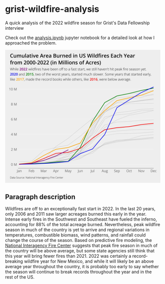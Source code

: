 # grist-wildfire-analysis
A quick analysis of the 2022 wildfire season for Grist's Data Fellowship interview

Check out the [analysis.ipynb](https://github.com/tusharkh/grist-wildfire-analysis/blob/main/analysis.ipynb) jupyter notebook for a detailed look at how I approached the problem.

![chart](https://github.com/tusharkh/grist-wildfire-analysis/blob/main/figures/acres-burned.jpg)

## Paragraph description
Wildfires are off to an exceptionally fast start in 2022. In the last 20 years, only 2006 and 2011 saw larger acreages burned this early in the year. Intense early fires in the Southwest and Southeast have fueled the inferno, accounting for 88% of the total acreage burned. Nevertheless, peak wildfire season in much of the country is yet to arrive and regional variations in temperatures, combustible biomass, wind patterns, and rainfall could change the course of the season. Based on predictive fire modeling, the [National Interagency Fire Center](https://www.predictiveservices.nifc.gov/outlooks/outlooks.htm) suggests that peak fire season in much of the country will be above average, but some state agencies still think that this year will bring fewer fires than 2021. 2022 was certainly a record-breaking wildfire year for New Mexico, and while it will likely be an above average year throughout the country, it is probably too early to say whether the season will continue to break records throughout the year and in the rest of the US.
